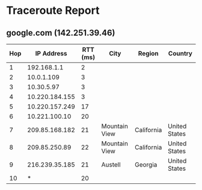 # Traceroute Report

## google.com (142.251.39.46)

| Hop | IP Address | RTT (ms) | City | Region | Country |
|-----|------------|----------|------|--------|---------|
| 1 | 192.168.1.1 | 2 |  |  |  |
| 2 | 10.0.1.109 | 3 |  |  |  |
| 3 | 10.30.5.97 | 3 |  |  |  |
| 4 | 10.220.184.155 | 3 |  |  |  |
| 5 | 10.220.157.249 | 17 |  |  |  |
| 6 | 10.221.100.10 | 20 |  |  |  |
| 7 | 209.85.168.182 | 21 | Mountain View | California | United States |
| 8 | 209.85.250.89 | 22 | Mountain View | California | United States |
| 9 | 216.239.35.185 | 21 | Austell | Georgia | United States |
| 10 | * | 20 |  |  |  |

